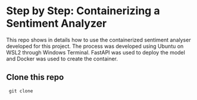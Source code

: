 # Step by Step: Containerizing a Sentiment Analyzer

This repo shows in details how to use the containerized sentiment analyser developed for this project. The process was developed using Ubuntu on WSL2 through Windows Terminal. FastAPI was used to deploy the model and Docker was used to create the container.

## Clone this repo

```python
 git clone 
```

